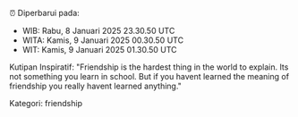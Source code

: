 ⏰ Diperbarui pada:
- WIB: Rabu, 8 Januari 2025 23.30.50 UTC
- WITA: Kamis, 9 Januari 2025 00.30.50 UTC
- WIT: Kamis, 9 Januari 2025 01.30.50 UTC

Kutipan Inspiratif:
"Friendship is the hardest thing in the world to explain. Its not something you learn in school. But if you havent learned the meaning of friendship you really havent learned anything."


Kategori: friendship

